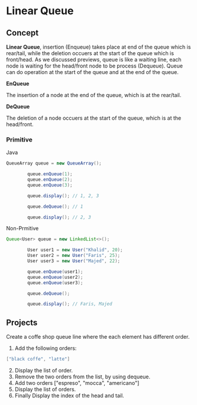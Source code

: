 # Linear Queue

## Concept

**Linear Queue**, insertion (Enqueue) takes place at end of the queue which is rear/tail, while the deletion occuers at the start of the queue which is front/head. As we discussed previews, queue is like a waiting line, each node is waiting for the head/front node to be process (Dequeue). Queue can do operation at the start of the queue and at the end of the queue.

**EnQueue**

The insertion of a node at the end of the queue, which is at the rear/tail.

**DeQueue**

The deletion of a node occuers at the start of the queue, which is at the head/front.

### Primitive

Java

````Java
QueueArray queue = new QueueArray();

        queue.enQueue(1);
        queue.enQueue(2);
        queue.enQueue(3);

        queue.display(); // 1, 2, 3

        queue.deQueue(); // 1

        queue.display(); // 2, 3
````

Non-Prmitive

````Java
Queue<User> queue = new LinkedList<>();

        User user1 = new User("Khalid", 20);
        User user2 = new User("Faris", 25);
        User user3 = new User("Majed", 22);

        queue.enQueue(user1);
        queue.enQueue(user2);
        queue.enQueue(user3);

        queue.deQueue();

        queue.display(); // Faris, Majed
````

## Projects

Create a coffe shop queue line where the each element has different order.

1. Add the following orders:

```Java
["black coffe", "latte"]
```

2. Display the list of order.
3. Remove the two orders from the list, by using dequeue.
4. Add two orders ["espreso", "mocca", "americano"]
5. Display the list of orders.
6. Finally Display the index of the head and tail.

